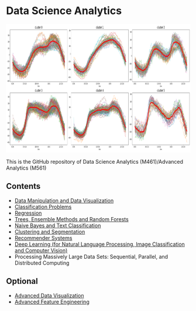 # Data Science Analytics

<img src="logo.png" height="350" width = "1000">

This is the GitHub repository of Data Science Analytics (M461)/Advanced Analytics (M561)

## Contents

- [Data Manipulation and Data Visualization](https://github.com/um-perez-alvaro/Data-Science-Practice/tree/master/Jupyter%20Notebooks/Pandas)
- [Classification Problems](https://github.com/um-perez-alvaro/Data-Science-Practice/tree/master/Jupyter%20Notebooks/Classification)
- [Regression](https://github.com/um-perez-alvaro/Data-Science-Practice/tree/master/Jupyter%20Notebooks/Regression)
- [Trees, Ensemble Methods and Random Forests]()
- [Naive Bayes and Text Classification](https://github.com/um-perez-alvaro/Data-Science-Practice/tree/master/Jupyter%20Notebooks/Text%20Classification)
- [Clustering and Segmentation]()
- [Recommender Systems]()
- [Deep Learning (for Natural Language Processing, Image Classification and Computer Vision)]()
- Processing Massively Large Data Sets: Sequential, Parallel, and Distributed Computing

## Optional

- [Advanced Data Visualization]()
- [Advanced Feature Engineering]()


